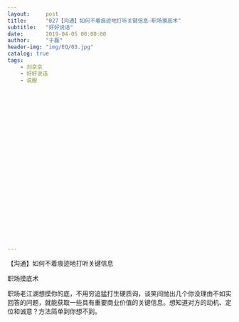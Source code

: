 ```yaml
---
layout:     post
title:      "027【沟通】如何不着痕迹地打听关键信息—职场摸底术"
subtitle:   "好好说话"
date:       2019-04-05 00:00:00
author:     "于磊"
header-img: "img/EQ/03.jpg"
catalog: true
tags:
    - 刘京京
    - 好好说话
    - 说服


























---
```


【沟通】如何不着痕迹地打听关键信息

 职场摸底术

 

   

​    职场老江湖想摸你的底，不用穷追猛打生硬质询，谈笑间抛出几个你没理由不如实回答的问题，就能获取一些具有重要商业价值的关键信息。想知道对方的动机、定位和诚意？方法简单到你想不到。

 